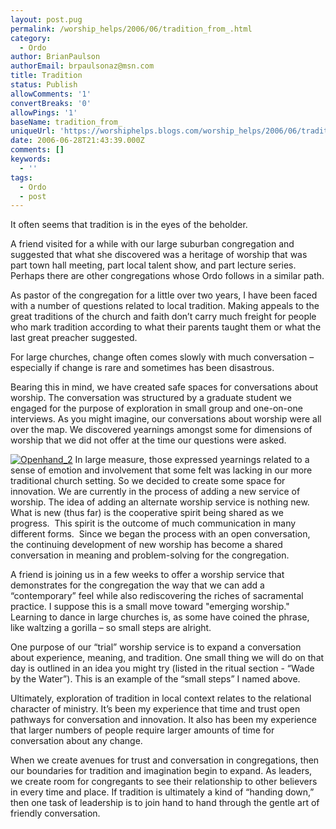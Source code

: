 ```yaml
---
layout: post.pug
permalink: /worship_helps/2006/06/tradition_from_.html 
category:
  - Ordo
author: BrianPaulson
authorEmail: brpaulsonaz@msn.com
title: Tradition
status: Publish
allowComments: '1'
convertBreaks: '0'
allowPings: '1'
baseName: tradition_from_
uniqueUrl: 'https://worshiphelps.blogs.com/worship_helps/2006/06/tradition_from_.html '
date: 2006-06-28T21:43:39.000Z
comments: []
keywords:
  - ''
tags:
  - Ordo
  - post
---
```

It often seems that tradition is in the eyes of the beholder.

A friend visited for a while with our large suburban congregation and suggested that what she discovered was a heritage of worship that was part town hall meeting, part local talent show, and part lecture series. Perhaps there are other congregations whose Ordo follows in a similar path.

As pastor of the congregation for a little over two years, I have been faced with a number of questions related to local tradition. Making appeals to the great traditions of the church and faith don’t carry much freight for people who mark tradition according to what their parents taught them or what the last great preacher suggested.

For large churches, change often comes slowly with much conversation – especially if change is rare and sometimes has been disastrous.

Bearing this in mind, we have created safe spaces for conversations about worship. The conversation was structured by a graduate student we engaged for the purpose of exploration in small group and one-on-one interviews. As you might imagine, our conversations about worship were all over the map. We discovered yearnings amongst some for dimensions of worship that we did not offer at the time our questions were asked.

[![Openhand_2](https://worshiphelps.blogs.com/worship_helps/images/openhand_2.jpg "Openhand_2")](http://worshiphelps.blogs.com/.shared/image.html?/photos/uncategorized/openhand_2.jpg) In large measure, those expressed yearnings related to a sense of emotion and involvement that some felt was lacking in our more traditional church setting. So we decided to create some space for innovation. We are currently in the process of adding a new service of worship. The idea of adding an alternate worship service is nothing new.  What is new (thus far) is the cooperative spirit being shared as we progress.  This spirit is the outcome of much communication in many different forms.  Since we began the process with an open conversation, the continuing development of new worship has become a shared conversation in meaning and problem-solving for the congregation.

A friend is joining us in a few weeks to offer a worship service that demonstrates for the congregation the way that we can add a “contemporary” feel while also rediscovering the riches of sacramental practice. I suppose this is a small move toward "emerging worship." Learning to dance in large churches is, as some have coined the phrase, like waltzing a gorilla – so small steps are alright.

One purpose of our “trial” worship service is to expand a conversation about experience, meaning, and tradition. One small thing we will do on that day is outlined in an idea you might try (listed in the ritual section - “Wade by the Water”). This is an example of the “small steps” I named above.

Ultimately, exploration of tradition in local context relates to the relational character of ministry. It’s been my experience that time and trust open pathways for conversation and innovation. It also has been my experience that larger numbers of people require larger amounts of time for conversation about any change.

When we create avenues for trust and conversation in congregations, then our boundaries for tradition and imagination begin to expand. As leaders, we create room for congregants to see their relationship to other believers in every time and place. If tradition is ultimately a kind of “handing down,” then one task of leadership is to join hand to hand through the gentle art of friendly conversation.
